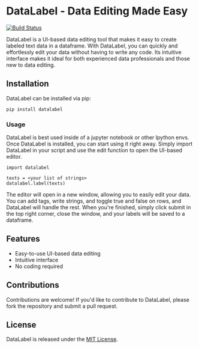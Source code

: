# DataLabel - Data Editing Made Easy

[![Build Status](https://travis-ci.org/TitanLabsAI/datalabel.svg?branch=main)](https://travis-ci.org/<user>/<repo>)

DataLabel is a UI-based data editing tool that makes it easy to create labeled text data in a dataframe. With DataLabel, you can quickly and effortlessly edit your data without having to write any code. Its intuitive interface makes it ideal for both experienced data professionals and those new to data editing.

## Installation

DataLabel can be installed via pip:

```
pip install datalabel
```


### Usage
DataLabel is best used inside of a jupyter notebook or other Ipython envs.
Once DataLabel is installed, you can start using it right away. Simply import DataLabel in your script and use the edit function to open the UI-based editor.

```
import datalabel

texts = <your list of strings>
datalabel.label(texts)
```

The editor will open in a new window, allowing you to easily edit your data. You can add tags, write strings, and toggle true and false on rows, and DataLabel will handle the rest. When you're finished, simply click submit in the top right corner, close the window, and your labels will be saved to a dataframe.


## Features

- Easy-to-use UI-based data editing
- Intuitive interface
- No coding required


## Contributions

Contributions are welcome! If you'd like to contribute to DataLabel, please fork the repository and submit a pull request.

## License

DataLabel is released under the [MIT License](https://opensource.org/licenses/MIT).
